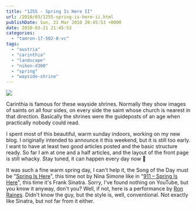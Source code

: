 ```yaml
---
title: "1255 - Spring Is Here II"
url: /2010/03/1255-spring-is-here-ii.html
publishDate: Sun, 21 Mar 2010 20:45:53 +0000
date: 2010-03-21 21:45:53
categories: 
  - "tamron-17-502-8-vc"
tags: 
  - "austria"
  - "carinthia"
  - "landscape"
  - "nikon-d300"
  - "spring"
  - "wayside-shrine"
---
```

<a target="_blank" href="https://d25zfm9zpd7gm5.cloudfront.net/1200x1200/2010/20100321_155525_ps.jpg"><img src="https://d25zfm9zpd7gm5.cloudfront.net/0600x0600/2010/20100321_155525_ps.jpg" /></a>

Carinthia is famous for these wayside shrines. Normally they show images of saints on all four sides, on every side the saint whose church is nearest in that direction. Basically the shrines were the guideposts of an age when practically nobody could read.

 I spent most of this beautiful, warm sunday indoors, working on my new blog. I originally intended to announce it this weekend, but it is still too early. I want to have at least two good articles posted and the basic structure ready. So far I am at one and a half articles, and the layout of the front page is still whacky. Stay tuned, it can happen every day now 🙂

It was such a fine warm spring day, I can't help it, the Song of the Day must be "<a href="http://www.lyricsmode.com/lyrics/f/frank_sinatra/spring_is_here.html">Spring Is Here</a>", this time not by Nina Simone like in "<a target="_blank" href="/2009/04/911-spring-is-here.html">911 – Spring Is Here</a>", this time it's Frank Sinatra. Sorry, I've found nothing on YouTube, but you know it anyway, don't you? Well, if not, here is a performance by <a target="_blank" href="http://www.youtube.com/watch?v=YfndZjk08iw">Ron Raines</a>. Didn't know the guy, but the style is, well, conventional. Not exactly like Sinatra, but not far from it either.
